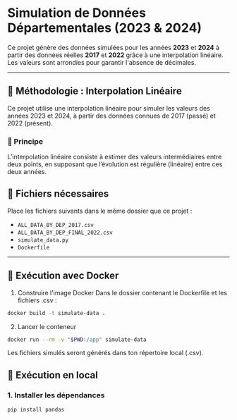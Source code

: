 # Simulation de Données Départementales (2023 & 2024)

Ce projet génère des données simulées pour les années **2023** et **2024** à partir des données réelles **2017** et **2022** grâce à une interpolation linéaire. Les valeurs sont arrondies pour garantir l'absence de décimales.

---
## 🧮 Méthodologie : Interpolation Linéaire
Ce projet utilise une interpolation linéaire pour simuler les valeurs des années 2023 et 2024, à partir des données connues de 2017 (passé) et 2022 (présent).

### 📌 Principe
L’interpolation linéaire consiste à estimer des valeurs intermédiaires entre deux points, en supposant que l’évolution est régulière (linéaire) entre ces deux années.



## 📁 Fichiers nécessaires

Place les fichiers suivants dans le même dossier que ce projet :

- `ALL_DATA_BY_DEP_2017.csv`
- `ALL_DATA_BY_DEP_FINAL_2022.csv`
- `simulate_data.py`
- `Dockerfile`

---

## 🐳 Exécution avec Docker

1. Construire l'image Docker
Dans le dossier contenant le Dockerfile et les fichiers .csv :

```bash
docker build -t simulate-data .
```
2. Lancer le conteneur
```bash
docker run --rm -v "$PWD:/app" simulate-data
```
Les fichiers simulés seront générés dans ton répertoire local (.csv).

## 🚀 Exécution en local

### 1. Installer les dépendances

```bash
pip install pandas
```
